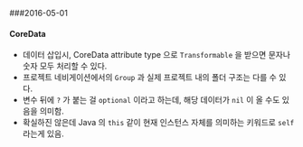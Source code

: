 ###2016-05-01

#### CoreData
- 데이터 삽입시, CoreData attribute type 으로 `Transformable` 을 받으면 문자나 숫자 모두 처리할 수 있다.
- 프로젝트 네비게이션에서의 `Group` 과 실제 프로젝트 내의 폴더 구조는 다를 수 있다.
- 변수 뒤에 `?` 가 붙는 걸 `optional` 이라고 하는데, 해당 데이터가 `nil` 이 올 수도 있음을 의미함.
- 확실하진 않은데 Java 의 `this` 같이 현재 인스턴스 자체를 의미하는 키워드로 `self` 라는게 있음.
